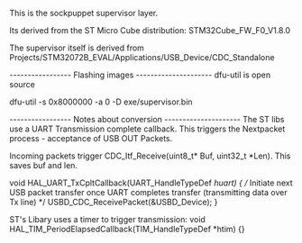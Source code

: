 This is the sockpuppet supervisor layer.  

Its derived from the ST Micro Cube distribution: STM32Cube_FW_F0_V1.8.0

The supervisor itself is derived from 
Projects/STM32072B_EVAL/Applications/USB_Device/CDC_Standalone

----------------- Flashing images  ---------------------
dfu-util is open source

dfu-util -s 0x8000000 -a 0 -D exe/supervisor.bin


----------------- Notes about conversion ---------------------
The ST libs use a UART Transmission complete callback.   This
triggers the Nextpacket process - acceptance of USB OUT Packets.

Incoming packets trigger CDC_Itf_Receive(uint8_t* Buf, uint32_t *Len).
This saves buf and len.

void HAL_UART_TxCpltCallback(UART_HandleTypeDef *huart)
{
  /* Initiate next USB packet transfer once UART completes transfer (transmitting data over Tx line) */
  USBD_CDC_ReceivePacket(&USBD_Device);
}

ST's Libary uses a timer to trigger transmission:
void HAL_TIM_PeriodElapsedCallback(TIM_HandleTypeDef *htim) {}



